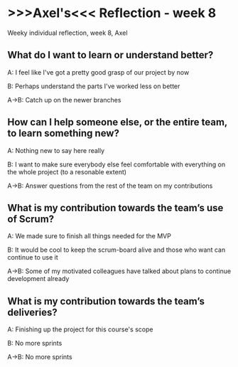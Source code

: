 # >>>Axel's<<< Reflection - week 8

Weeky individual reflection, week 8, Axel

## What do I want to learn or understand better?

A: I feel like I've got a pretty good grasp of our project by now

B: Perhaps understand the parts I've worked less on better

A->B: Catch up on the newer branches

## How can I help someone else, or the entire team, to learn something new?

A: Nothing new to say here really

B: I want to make sure everybody else feel comfortable with everything on the whole project (to a resonable extent)

A->B: Answer questions from the rest of the team on my contributions

## What is my contribution towards the team’s use of Scrum?

A: We made sure to finish all things needed for the MVP

B: It would be cool to keep the scrum-board alive and those who want can continue to use it

A->B: Some of my motivated colleagues have talked about plans to continue development already

## What is my contribution towards the team’s deliveries?

A: Finishing up the project for this course's scope

B: No more sprints

A->B: No more sprints
